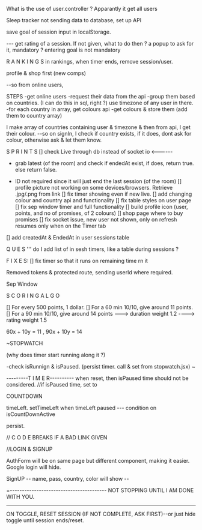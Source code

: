 What is the use of user.controller ? Apparantly it get all users

Sleep tracker not sending data to database, set up API

save goal of session input in localStorage.

--- get rating of a session. If not given, what to do then ? a popup to ask for
it, mandatory ? entering goal is not mandatory

R A N K I N G S in rankings, when timer ends, remove session/user.

profile & shop first (new comps)

--so from online users,

STEPS -get online users -request their data from the api -group them based on
countries. (I can do this in sql, right ?) use timezone of any user in there.
-for each country in array, get colours api -get colours & store them (add them
to country array)

I make array of countries containing user & timezone & then from api, I get
their colour. --so on signIn, I check if country exists, if it does, dont ask
for colour, otherwise ask & let them know.

S P R I N T S [] check Live through db instead of socket io <------

- grab latest (of the room) and check if endedAt exist, if does, return true.
  else return false.

- ID not required since it will just end the last session (of the room) []
  profile picture not working on some devices/browsers. Retrieve .jpg/.png from
  link [] fix timer showing even if new live. [] add changing colour and country
  api and functionality [] fix table styles on user page [] fix sep window timer
  and full functionality [] build profile icon (user, points, and no of
  promises, of 2 colours) [] shop page where to buy promises [] fix socket
  issue, new user not shown, only on refresh resumes only when on the Timer tab

[] add createdAt & EndedAt in user sessions table

Q U E S ''' do I add list of in sesh timers, like a table during sessions ?

F I X E S: [] fix timer so that it runs on remaining time rn it

Removed tokens & protected route, sending userId where required.

Sep Window

S C O R I N G A L G O

[] For every 500 points, 1 dollar. [] For a 60 min 10/10, give around 11 points.
[] For a 90 min 10/10, give around 14 points ---> duration weight 1.2 ---->
rating weight 1.5

60x + 10y = 11 , 90x + 10y = 14

~STOPWATCH

(why does timer start running along it ?)

-check isRunnign & isPaused. (persist timer. call & set from stopwatch.jsx) ~

---------T I M E R---------- when reset, then isPaused time should not be
considered. //if isPaused time, set to

COUNTDOWN

timeLeft. setTimeLeft when timeLeft paused --- condition on isCountDownActive

persist.

// C O D E BREAKS IF A BAD LINK GIVEN

//LOGIN & SIGNUP

AuthForm will be on same page but different component, making it easier. Google
login will hide.

SignUP -- name, pass, country, color will show --

=---------------------------------------- NOT STOPPING UNTIL I AM DONE WITH YOU.

---

ON TOGGLE, RESET SESSION (IF NOT COMPLETE, ASK FIRST)--or just hide toggle until
session ends/reset.

